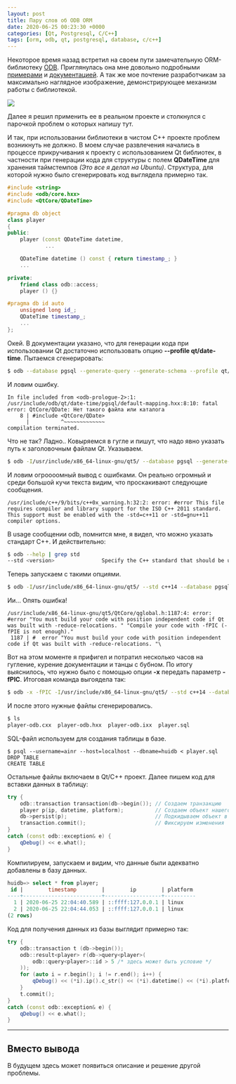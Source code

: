 ```yaml
---
layout: post
title: Пару слов об ODB ORM 
date: 2020-06-25 00:23:30 +0000
categories: [Qt, Postgresql, C/C++]
tags: [orm, odb, qt, postgresql, database, c/c++]
---
```


Некоторое время назад встретил на своем пути замечательную ORM-библиотеку [ODB](https://www.codesynthesis.com/products/odb/). Приглянулась она мне довольно подробными [примерами](https://www.codesynthesis.com/products/odb/examples.xhtml) и [документацией](https://www.codesynthesis.com/products/odb/doc.xhtml). А так же мое почтение разработчикам за максимально наглядное изображение, демонстрирующее механизм работы с библиотекой.

![](https://www.codesynthesis.com/products/odb/doc/odb-flow.png)

Далее я решил применить ее в реальном проекте и столкнулся с парочкой проблем о которых напишу тут.

И так, при использовании библиотеки в чистом С++ проекте проблем возникнуть не должно. В моем случае развлечения начались в процессе прикручивания к проекту с использованием Qt библиотек, в частности при генерации кода для структуры с полем **QDateTime** для хранения таймстемпов *(Это все я делал на Ubuntu)*. Структура, для которой нужно было сгенерировать код выглядела примерно так.

```cpp
#include <string>
#include <odb/core.hxx>
#include <QtCore/QDateTime>

#pragma db object
class player
{
public:
    player (const QDateTime datetime,
    	    ...

    QDateTime datetime () const { return timestamp_; }
    ...

private:
    friend class odb::access;
    player () {}

#pragma db id auto
    unsigned long id_;
    QDateTime timestamp_;
    ...
};

```

Окей. В документации указано, что для генерации кода при использовании Qt достаточно использовать опцию **--profile qt/date-time**. Пытаемся сгенерировать:

```bash
$ odb --database pgsql --generate-query --generate-schema --profile qt/date-time ../player.hxx 
```

И ловим ошибку.

```
In file included from <odb-prologue-2>:1:
/usr/include/odb/qt/date-time/pgsql/default-mapping.hxx:8:10: fatal error: QtCore/QDate: Нет такого файла или каталога
    8 | #include <QtCore/QDate>
      |          ^~~~~~~~~~~~~~
compilation terminated.
```

Что не так? Ладно.. Ковыряемся в гугле и пишут, что надо явно указать путь к заголовочным файлам Qt. Указываем.

```bash
$ odb -I/usr/include/x86_64-linux-gnu/qt5/ --database pgsql --generate-query --generate-schema --profile qt/date-time ../player.hxx
```

И ловим огроооомный вывод с ошибками. Он реально огромный и среди большой кучи текста видим, что проскакивают следующие сообщения.

```
/usr/include/c++/9/bits/c++0x_warning.h:32:2: error: #error This file requires compiler and library support for the ISO C++ 2011 standard. This support must be enabled with the -std=c++11 or -std=gnu++11 compiler options.
```

В usage сообщении odb, помнится мне, я видел, что можно указать стандарт С++. И действительно:

```bash
$ odb --help | grep std
--std <version>               Specify the C++ standard that should be used
```

Теперь запускаем с такими опциями. 

```bash
$ odb -I/usr/include/x86_64-linux-gnu/qt5/ --std c++14 --database pgsql --generate-query --generate-schema --profile qt/date-time ../player.hxx 
```

Ии... Опять ошибка!

```
/usr/include/x86_64-linux-gnu/qt5/QtCore/qglobal.h:1187:4: error: #error "You must build your code with position independent code if Qt was built with -reduce-relocations. " "Compile your code with -fPIC (-fPIE is not enough)."
 1187 | #  error "You must build your code with position independent code if Qt was built with -reduce-relocations. "\

```

Вот на этом моменте я прифигел и потратил несколько часов на гугление, курение документации и танцы с бубном. По итогу выяснилось, что нужно было с помощью опции **-x** передать параметр **-fPIC**. Итоговая команда выгоядела так:

```bash
$ odb -x -fPIC -I/usr/include/x86_64-linux-gnu/qt5/ --std c++14 --database pgsql --generate-query --generate-schema --profile qt/date-time ../player.hxx 
```

И после этого нужные файлы сгенерировались.

```bash
$ ls 
player-odb.cxx  player-odb.hxx  player-odb.ixx  player.sql
```

SQL-файл используем для создания таблицы в базе.

```
$ psql --username=ainr --host=localhost --dbname=huidb < player.sql
DROP TABLE
CREATE TABLE
```

Остальные файлы включаем в Qt/C++ проект. Далее пишем код для вставки данных в таблицу:

```cpp
try {
    odb::transaction transaction(db->begin()); // Создаем транзакцию
    player p(ip, datetime, platform);          // Создаем объект нашего класса
    db->persist(p);                            // Подкидываем объект в базу
    transaction.commit();                      // Фиксируем изменения
}
catch (const odb::exception& e) {
    qDebug() << e.what();
}
```

Компилируем, запускаем и видим, что данные были адекватно добавлены в базу данных.

```sql
huidb=> select * from player;
 id |        timestamp        |        ip        | platform 
----+-------------------------+------------------+----------
  1 | 2020-06-25 22:04:40.589 | ::ffff:127.0.0.1 | linux
  2 | 2020-06-25 22:04:44.053 | ::ffff:127.0.0.1 | linux
(2 rows)
```

Код для получения данных из базы выглядит примерно так:

```cpp
try {
    odb::transaction t (db->begin());
    odb::result<player> r(db->query<player>(
        odb::query<player>::id > 5 /* здесь может быть условие */
    ));
    for (auto i = r.begin(); i != r.end(); i++) {
        qDebug() << (*i).ip().c_str() << (*i).datetime() << (*i).platform().c_str();
    }
    t.commit();
}
catch (const odb::exception& e) {
    qDebug() << e.what();
}
```

---

## Вместо вывода

В будущем здесь может появиться описание и решение другой проблемы.
